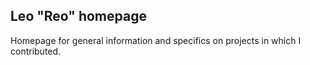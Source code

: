 ## Leo "Reo" homepage

Homepage for general information and specifics on projects in which I contributed.

